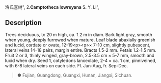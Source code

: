 洛氏喜树",
2.**Camptotheca lowreyana** S. Y. Li",

## Description
Trees deciduous, to 20 m high, ca. 1.2 m in diam. Bark light gray, smooth when young, deeply furrowed when mature. Leaf blade abaxially greenish and lucid, cordate or ovate, 12-19&lt;p&gt;&lt;p&gt;× 7-10 cm, slightly pubescent, lateral veins 14-18 pairs, margin entire. Bracts 1.5-2 mm. Petals 1.2-1.5 mm. Fruit 2 or 3, thinly winged, gray-brown, 2.5-3.5 cm × 5-7 mm, smooth and lucid when dry. Seed 1, cotyledons lanceolate, 2-4 × ca. 1 cm, pinniveined, with 6-8 lateral veins on each side. Fl. Jun-Aug, fr. Sep-Dec.

> ● Fujian, Guangdong, Guangxi, Hunan, Jiangxi, Sichuan.
